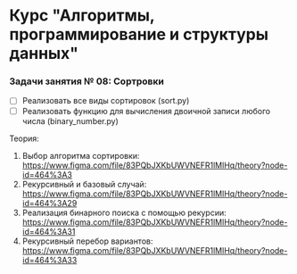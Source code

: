 # Курс "Алгоритмы, программирование и структуры данных"

### Задачи занятия № 08: Сортровки

- [ ] Реализовать все виды сортировок (sort.py)
- [ ] Реализовать функцию для вычисления двоичной записи любого числа (binary_number.py)

Теория: 
1. Выбор алгоритма сортировки: https://www.figma.com/file/83PQbJXKbUWVNEFR1lMlHq/theory?node-id=464%3A3
2. Рекурсивный и базовый случай: https://www.figma.com/file/83PQbJXKbUWVNEFR1lMlHq/theory?node-id=464%3A29
3. Реализация бинарного поиска с помощью рекурсии: https://www.figma.com/file/83PQbJXKbUWVNEFR1lMlHq/theory?node-id=464%3A31
4. Рекурсивный перебор вариантов: https://www.figma.com/file/83PQbJXKbUWVNEFR1lMlHq/theory?node-id=464%3A33
